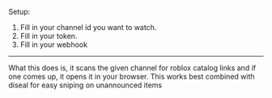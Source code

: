 Setup:
1. Fill in your channel id you want to watch.
2. Fill in your token.
3. Fill in your webhook
---
What this does is, it scans the given channel for roblox catalog links and if one comes up, it opens it in your browser. This works best combined with diseal for easy sniping on unannounced items
